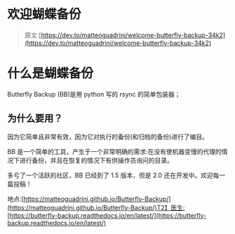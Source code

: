 # 欢迎蝴蝶备份

> 原文:[https://dev.to/matteoguadrini/welcome-butterfly-backup-34k2](https://dev.to/matteoguadrini/welcome-butterfly-backup-34k2)

# [](#what-is-butterfly-backup)什么是蝴蝶备份

Butterfly Backup (BB)是用 python 写的 rsync 的简单包装器；

## [](#why-use-it)为什么要用？

因为它简单且非常有效，因为它对执行的备份(和归档的备份)进行了编目。

BB 是一个简单的工具，产生于一个非常明确的需求:在没有使机器变慢的代理的情况下进行备份，并且在恢复的情况下有供操作员询问的目录。

多亏了一个活跃的社区，BB 已经到了 1.5 版本，但是 2.0 还在开发中。欢迎每一篇投稿！

地点:[https://matteoguadrini.github.io/Butterfly-Backup/](https://matteoguadrini.github.io/Butterfly-Backup/)T2】医生:[https://butterfly-backup.readthedocs.io/en/latest/](https://butterfly-backup.readthedocs.io/en/latest/)